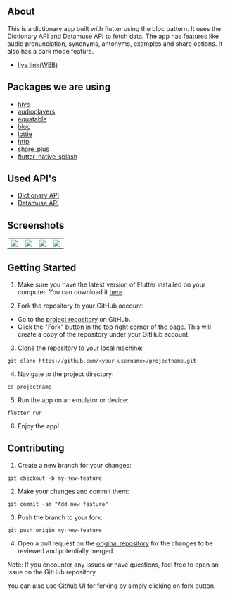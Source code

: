 ## About

This is a dictionary app built with flutter using the bloc pattern. It uses the Dictionary API and Datamuse API to fetch data. The app has features like audio pronunciation, synonyms, antonyms, examples and share options. It also has a dark mode feature.

- [live link(WEB)](https://one-dictionary.web.app)


## Packages we are using

- [hive](https://pub.dev/packages/hive)
- [audioplayers](https://pub.dev/packages/audioplayers)
- [equatable](https://pub.dev/packages/equatable)
- [bloc](https://pub.dev/packages/bloc)
- [lottie](https://pub.dev/packages/lottie)
- [http](https://pub.dev/packages/http)
- [share_plus](https://pub.dev/packages/share_plus)
- [flutter_native_splash](https://pub.dev/packages/flutter_native_splash)

## Used API's

- [Dictionary API](https://dictionaryapi.dev/)
- [Datamuse API](https://www.datamuse.com/api/)

## Screenshots

<table>
  <td>
   <img src="https://user-images.githubusercontent.com/93277108/215252832-4c97c09a-cfa0-451d-bec7-9f0067f860c1.gif">
  </td>
  <td>
   <img src="https://user-images.githubusercontent.com/93277108/215252874-d6b902b8-9ace-41ac-947b-8c2b00e58d68.gif">
  </td>
  <td>
   <img src="https://user-images.githubusercontent.com/93277108/215252936-a8b7cfe8-65c3-4822-97e0-807ebc22bb85.gif">
  </td>
  <td>
   <img src="https://user-images.githubusercontent.com/93277108/215252979-613061ba-0738-4322-8898-184c4f5b1578.gif">
  </td>
  
  
</table>

## Getting Started

1. Make sure you have the latest version of Flutter installed on your computer. You can download it [here](https://docs.flutter.dev/get-started/install).

2. Fork the repository to your GitHub account:
  - Go to the [project repository](https://github.com/shyamexe/Dictionary_app_flutter_using_bloc) on GitHub.
  - Click the "Fork" button in the top right corner of the page. This will create a copy of the repository under your GitHub account.

3. Clone the repository to your local machine:

```
git clone https://github.com/<your-username>/projectname.git
```

4. Navigate to the project directory:

```
cd projectname
```

5. Run the app on an emulator or device:

```
flutter run
```
6. Enjoy the app!


## Contributing

1. Create a new branch for your changes:

```
git checkout -b my-new-feature
```

2. Make your changes and commit them:

```
git commit -am "Add new feature"
```

3. Push the branch to your fork:

```
git push origin my-new-feature
```

4. Open a pull request on the [original repository](https://github.com/shyamexe/Dictionary_app_flutter_using_bloc) for the changes to be reviewed and potentially merged.

Note: If you encounter any issues or have questions, feel free to open an issue on the GitHub repository.

You can also use Github UI for forking by simply clicking on fork button.

<!-- A few resources to get you started if this is your first Flutter project:

- [Lab: Write your first Flutter app](https://flutter.dev/docs/get-started/codelab)
- [Cookbook: Useful Flutter samples](https://flutter.dev/docs/cookbook)

For help getting started with Flutter, view our
[online documentation](https://flutter.dev/docs), which offers tutorials,
samples, guidance on mobile development, and a full API reference. -->
